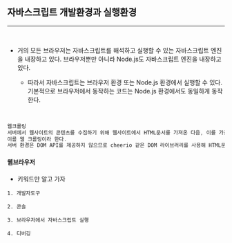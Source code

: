## 자바스크립트 개발환경과 실행환경

---

<br />

- 거의 모든 브라우저는 자바스크립트를 해석하고 실행할 수 있는 자바스크립트 엔진을 내장하고 있다. 브라우저뿐만 아니라 Node.js도 자바스크립트 엔진을 내장하고 있다.

  - 따라서 자바스크립트는 브라우저 환경 또는 Node.js 환경에서 실행할 수 있다. 기본적으로 브라우저에서 동작하는 코드는 Node.js 환경에서도 동일하게 동작한다.

<br />

```js
웹크롤링
서버에서 웹사이트의 콘텐츠를 수집하기 위해 웹사이트에서 HTML문서를 가져온 다음, 이를 가공해서 필요한 데이터만 추출하는 경우가 있다.
이를 웹 크롤링이라 한다.
서버 환경은 DOM API를 제공하지 않으므로 cheerio 같은 DOM 라이브러리를 사용해 HTML문서를 가공하기도 한다.
```

#### 웹브라우저

- 키워드만 알고 가자

```
1. 개발자도구

2. 콘솔

3. 브라우저에서 자바스크립트 실행

4. 디버깅
```
